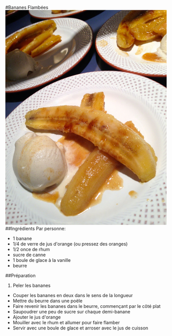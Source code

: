 #Bananes Flambées
![image](img/bananes_flambees1.jpg)
##Ingrédients
Par personne:

* 1 banane
* 1/4 de verre de jus d'orange (ou pressez des oranges)
* 1/2 once de rhum
* sucre de canne
* 1 boule de glace à la vanille
* beurre

##Préparation
1. Peler les bananes
* Couper les bananes en deux dans le sens de la longueur
* Mettre du beurre dans une poële
* Faire revenir les bananes dans le beurre, commençant par le côté plat
* Saupoudrer une peu de sucre sur chaque demi-banane
* Ajouter le jus d'orange
* Mouiller avec le rhum et allumer pour faire flamber
* Servir avec une boule de glace et arroser avec le jus de cuisson



